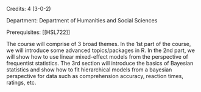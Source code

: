 Credits: 4 (3-0-2)

Department: Department of Humanities and Social Sciences

Prerequisites: [[HSL722]]

The course will comprise of 3 broad themes. In the 1st part of the course, we will introduce some advanced topics/packages in R. In the 2nd part, we will show how to use linear mixed-effect models from the perspective of frequentist statistics. The 3rd section will introduce the basics of Bayesian statistics and show how to fit hierarchical models from a bayesian perspective for data such as comprehension accuracy, reaction times, ratings, etc.